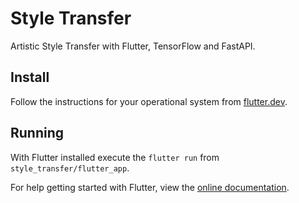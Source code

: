# Style Transfer

Artistic Style Transfer with Flutter, TensorFlow and FastAPI.


## Install

Follow the instructions for your operational system from [flutter.dev](https://flutter.dev/docs/get-started/install).

## Running

With Flutter installed execute the `flutter run` from `style_transfer/flutter_app`.

For help getting started with Flutter, view the
[online documentation](https://flutter.dev/docs).
